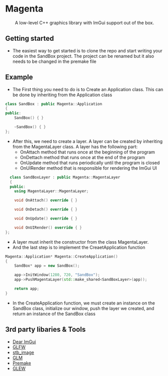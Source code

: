 # Magenta

<p align="center"> A low-level C++ graphics library with ImGui support out of the box. <p>
 
## Getting started
  - The easiest way to get started is to clone the repo and start writing your code in the SandBox project. The project can be renamed but it also needs to be changed in the premake file
  
## Example

- The First thing you need to do is to Create an Application class. This can be done by inheriting from the Application class

```cpp
class SandBox : public Magenta::Application
{
public:
    SandBox() { }

    ~SandBox() { }
};
```
 - After this, we need to create a layer. A layer can be created by inheriting from the MagentaLayer class. A layer has the following part:
    * OnAttach method that runs once at the beginning of the program
    * OnDettach method that runs once at the end of the program
    * OnUpdate method that runs periodically until the program is closed
    * OnUIRender method that is responsible for rendering the ImGui UI

```cpp
  class SandBoxLayer : public Magenta::MagentaLayer
  {
  public:
    using MagentaLayer::MagentaLayer; 

    void OnAttach() override { }

    void OnDetach() override { }

    void OnUpdate() override { }

    void OnUIRender() override { }
};
```
- A layer must inherit the constructor from the class MagentaLayer.
- And the last step is to implement the CreaetApplication function
```cpp
Magenta::Application* Magenta::CreateApplication()
{
    SandBox* app = new SandBox();

    app->InitWindow(1280, 720, "SandBox");
    app->PushMagentaLayer(std::make_shared<SandBoxLayer>(app));

    return app;
}
```
- In the CreateApplication function, we must create an instance on the SandBox class, initialize our window, push the layer we created, and return an instance of the SandBox class
 
## 3rd party libaries & Tools
- [Dear ImGui](https://github.com/ocornut/imgui)
- [GLFW](https://github.com/glfw/glfw)
- [stb_image](https://github.com/nothings/stb)
- [GLM](https://github.com/g-truc/glm)
- [Premake](https://github.com/premake/premake-core)
- [GLEW](https://github.com/nigels-com/glew)

